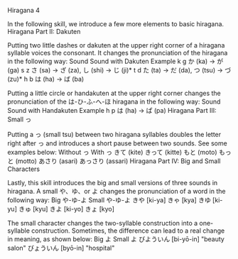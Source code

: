 Hiragana 4

In the following skill, we introduce a few more elements to basic hiragana.
Hiragana Part II: Dakuten

Putting two little dashes or dakuten at the upper right corner of a hiragana syllable voices the consonant. It changes the pronunciation of the hiragana in the following way:
Sound 	Sound with Dakuten 	Example
k 	g 	か (ka) → が (ga)
s 	z 	さ (sa) → ざ (za), し (shi) → じ (ji)*
t 	d 	た (ta) → だ (da), つ (tsu) → づ (zu)*
h 	b 	は (ha) → ば (ba)

Putting a little circle or handakuten at the upper right corner changes the pronunciation of the は-ひ-ふ-へ-ほ hiragana in the following way:
Sound 	Sound with Handakuten 	Example
h 	p 	は (ha) → ぱ (pa)
Hiragana Part III: Small っ

Putting a っ (small tsu) between two hiragana syllables doubles the letter right after っ and introduces a short pause between two sounds. See some examples below:
Without っ 	With っ
きて (kite) 	きって (kitte)
もと (moto) 	もっと (motto)
あさり (asari) 	あっさり (assari)
Hiragana Part IV: Big and Small Characters

Lastly, this skill introduces the big and small versions of three sounds in hiragana. A small や、ゆ、or よ changes the pronunciation of a word in the following way:
Big や-ゆ-よ 	Small や-ゆ-よ
きや [ki-ya] 	きゃ [kya]
きゆ [ki-yu] 	きゅ [kyu]
きよ [ki-yo] 	きょ [kyo]

The small character changes the two-syllable construction into a one-syllable construction. Sometimes, the difference can lead to a real change in meaning, as shown below:
Big よ 	Small よ
びよういん [bi-yō-in] "beauty salon" 	びょういん [byō-in] "hospital"
